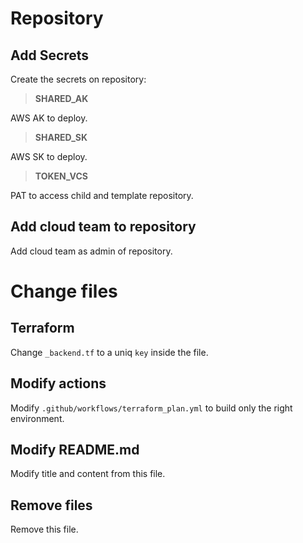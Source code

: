 # Repository

## Add Secrets

Create the secrets on repository:

> **SHARED_AK**

AWS AK to deploy.

> **SHARED_SK**

AWS SK to deploy.

> **TOKEN_VCS**

PAT to access child and template repository.

## Add cloud team to repository

Add cloud team as admin of repository.

# Change files

## Terraform

Change `_backend.tf` to a uniq `key` inside the file.

## Modify actions

Modify `.github/workflows/terraform_plan.yml` to build only the right environment.

## Modify README.md

Modify title and content from this file.

## Remove files

Remove this file.
